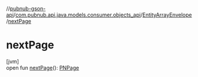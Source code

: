 //[pubnub-gson-api](../../../index.md)/[com.pubnub.api.java.models.consumer.objects_api](../index.md)/[EntityArrayEnvelope](index.md)/[nextPage](next-page.md)

# nextPage

[jvm]\
open fun [nextPage](next-page.md)(): [PNPage](../../../../../pubnub-kotlin/pubnub-kotlin-api/pubnub-kotlin-api/com.pubnub.api.models.consumer.objects/-p-n-page/index.md)
